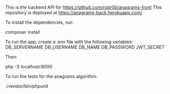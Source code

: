 This is the backend API for https://github.com/robr0b/anagrams-front
This repository is deployed at https://anagrams-back.herokuapp.com/

To install the dependencies, run:

composer install

To run the app, create a .env file with the following variables:
DB_SERVERNAME
DB_USERNAME
DB_NAME
DB_PASSWORD
JWT_SECRET

Then:

php -S localhost:8000

To run the tests for the anagrams algorithm:

./vendor/bin/phpunit  
